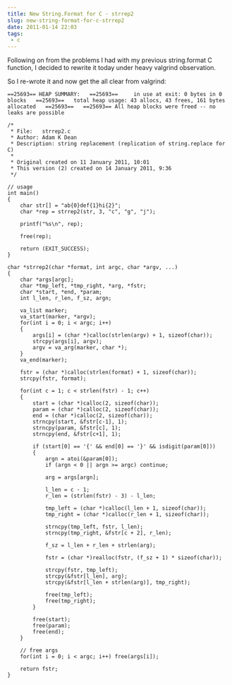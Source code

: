 ---title: New String.Format for C - strrep2slug: new-string-format-for-c-strrep2date: 2011-01-14 22:03tags:  - c---Following on from the problems I had with my previous string.format C function, I decided to rewrite it today under heavy valgrind observation.

So I re-wrote it and now get the all clear from valgrind:

`==25693== HEAP SUMMARY:  
==25693==     in use at exit: 0 bytes in 0 blocks  
==25693==   total heap usage: 43 allocs, 43 frees, 161 bytes allocated  
==25693==  
==25693== All heap blocks were freed -- no leaks are possible`

    /*
     * File:   strrep2.c
     * Author: Adam K Dean
     * Description: string replacement (replication of string.replace for C)
     *
     * Original created on 11 January 2011, 10:01
     * This version (2) created on 14 January 2011, 9:36
     */
     
    // usage
    int main()
    {
        char str[] = "ab{0}def{1}hi{2}";
        char *rep = strrep2(str, 3, "c", "g", "j");
     
        printf("%s\n", rep);
     
        free(rep);
         
        return (EXIT_SUCCESS);
    }
     
    char *strrep2(char *format, int argc, char *argv, ...)
    {
        char *args[argc];
        char *tmp_left, *tmp_right, *arg, *fstr;
        char *start, *end, *param;
        int l_len, r_len, f_sz, argn;
         
        va_list marker;
        va_start(marker, *argv);
        for(int i = 0; i < argc; i++)
        {
            args[i] = (char *)calloc(strlen(argv) + 1, sizeof(char));
            strcpy(args[i], argv);
            argv = va_arg(marker, char *);
        }
        va_end(marker);
     
        fstr = (char *)calloc(strlen(format) + 1, sizeof(char));
        strcpy(fstr, format);
     
        for(int c = 1; c < strlen(fstr) - 1; c++)
        {
            start = (char *)calloc(2, sizeof(char));
            param = (char *)calloc(2, sizeof(char));
            end = (char *)calloc(2, sizeof(char));
            strncpy(start, &fstr[c-1], 1);
            strncpy(param, &fstr[c], 1);
            strncpy(end, &fstr[c+1], 1);
     
            if (start[0] == '{' && end[0] == '}' && isdigit(param[0]))
            {
                argn = atoi(&param[0]);
                if (argn < 0 || argn >= argc) continue;
     
                arg = args[argn];
     
                l_len = c - 1;
                r_len = (strlen(fstr) - 3) - l_len;
     
                tmp_left = (char *)calloc(l_len + 1, sizeof(char));
                tmp_right = (char *)calloc(r_len + 1, sizeof(char));
     
                strncpy(tmp_left, fstr, l_len);
                strncpy(tmp_right, &fstr[c + 2], r_len);
     
                f_sz = l_len + r_len + strlen(arg);
     
                fstr = (char *)realloc(fstr, (f_sz + 1) * sizeof(char));
     
                strcpy(fstr, tmp_left);
                strcpy(&fstr[l_len], arg);
                strcpy(&fstr[l_len + strlen(arg)], tmp_right);
     
                free(tmp_left);
                free(tmp_right);
            }
     
            free(start);
            free(param);
            free(end);
        }
     
        // free args
        for(int i = 0; i < argc; i++) free(args[i]);
     
        return fstr;
    }